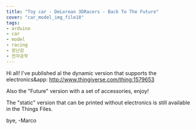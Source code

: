 ```yaml
---
title: "Toy car - DeLorean 3DRacers - Back To The Future"
cover: "car_model_img_file18"
tags:
- arduino
- car
- model
- racing
- 장난감
- 전자공학
---
```

Hi all!
I've published al the dynamic version that supports the electronics&app:
http://www.thingiverse.com/thing:1579653

Also the "Future" version with a set of accessories, enjoy!

The "static" version that can be printed without electronics is still available in the Things Files.

bye,
-Marco
